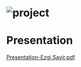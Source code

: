 # ![project](https://user-images.githubusercontent.com/100958604/189554732-d3253c44-c672-47c0-8162-fab33298c3a6.PNG)

# Presentation 

[Presentation-Ezgi Şayir.pdf](https://github.com/ezgisayir/Junior-Frontend-Developer-Project_Ezgi-Sayir/files/9543779/Presentation-Ezgi.Sayir.pdf)
